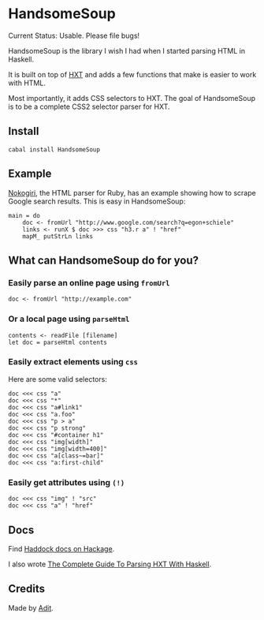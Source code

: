 # HandsomeSoup

Current Status: Usable. Please file bugs!

HandsomeSoup is the library I wish I had when I started parsing HTML in Haskell.

It is built on top of [HXT](http://www.fh-wedel.de/~si/HXmlToolbox/) and adds a few functions that make is easier to work with HTML.

Most importantly, it adds CSS selectors to HXT. The goal of HandsomeSoup is to be a complete CSS2 selector parser for HXT.

## Install

    cabal install HandsomeSoup

## Example

[Nokogiri](http://nokogiri.org/), the HTML parser for Ruby, has an example showing how to scrape Google search results. This is easy in HandsomeSoup:

    main = do
        doc <- fromUrl "http://www.google.com/search?q=egon+schiele"
        links <- runX $ doc >>> css "h3.r a" ! "href"
        mapM_ putStrLn links

## What can HandsomeSoup do for you?

### Easily parse an online page using `fromUrl`

    doc <- fromUrl "http://example.com"

### Or a local page using `parseHtml`

    contents <- readFile [filename]
    let doc = parseHtml contents

### Easily extract elements using `css`

Here are some valid selectors:

    doc <<< css "a"
    doc <<< css "*"
    doc <<< css "a#link1"
    doc <<< css "a.foo"
    doc <<< css "p > a"
    doc <<< css "p strong"
    doc <<< css "#container h1"
    doc <<< css "img[width]"
    doc <<< css "img[width=400]"
    doc <<< css "a[class~=bar]"
    doc <<< css "a:first-child"

### Easily get attributes using `(!)`

    doc <<< css "img" ! "src"
    doc <<< css "a" ! "href"

## Docs

Find [Haddock docs on Hackage](http://hackage.haskell.org/package/HandsomeSoup).

I also wrote [The Complete Guide To Parsing HXT With Haskell](http://adit.io/posts/2012-04-14-working_with_HTML_in_haskell.html).

## Credits

Made by [Adit](http://adit.io).
